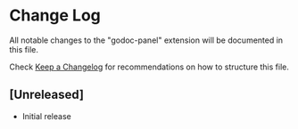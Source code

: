 # Change Log

All notable changes to the "godoc-panel" extension will be documented in this file.

Check [Keep a Changelog](http://keepachangelog.com/) for recommendations on how to structure this file.

## [Unreleased]

- Initial release
